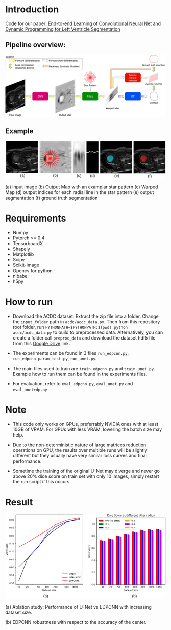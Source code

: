 # Introduction
Code for our paper: [End-to-end Learning of Convolutional Neural Net and Dynamic Programming 
for Left Ventricle Segmentation](https://arxiv.org/abs/1812.00328)

## Pipeline overview:
![pipeline](imgs/EDPCNN_pipeline.png)

## Example
![example_full](imgs/example_full.png)

(a) input image 
(b) Output Map with an examplar star pattern 
(c) Warped Map 
(d) output indices for each radial line in the star pattern
(e) output segmentation
(f) ground truth segmentation

# Requirements
- Numpy
- Pytorch >= 0.4
- TensorboardX
- Shapely
- Matplotlib
- Scipy
- Scikit-image
- Opencv for python
- nibabel
- h5py

# How to run
- Download the ACDC dataset. Extract the zip file into a folder. Change the `input_folder` path in `acdc/acdc_data.py`. Then from this repository root folder,
run `PYTHONPATH=$PYTHONPATH:$(pwd) python acdc/acdc_data.py` to build to preprocessed data. Alternatively, you can create a folder call `preproc_data` and download the dataset hdf5 file from this [Google Drive](https://drive.google.com/open?id=1B7JC3WVSq1CcPJmYc3RGfhVFL12BWNKJ) link.

- The experiments can be found in 3 files `run_edpcnn.py`, `run_edpcnn_param_test.py`, `run_unet.py`.

- The main files used to train are `train_edpcnn.py` and `train_unet.py`. Example how to run them can be found
in the experiments files.

- For evaluation, refer to `eval_edpcnn.py`, `eval_unet.py` and `eval_unet+dp.py`

# Note
- This code only works on GPUs, preferrably NVIDIA ones with at least 10GB of VRAM. For GPUs with less VRAM, lowering the batch size may help.

- Due to the non-deterministic nature of large matrices reduction operations on GPU, the results over multiple runs will be slightly different but they usually have very similar loss curves and final performance.

- Sometime the training of the original U-Net may diverge and never go above 20% dice score on train set with only 10 images, simply restart the run script if this occurs.

# Result
![result](imgs/result_combined.png)

(a) Ablation study: Performance of U-Net vs EDPCNN with increasing dataset size.

(b) EDPCNN robustness with respect to the accuracy of the center.
